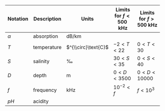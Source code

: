 Notation | Description | Units | Limits for $f < 500 \; \text{kHz}$ | Limits for $f > 500 \; \text{kHz}$
--- | --- | --- | --- | ---
$\alpha$ | absorption | $\text{dB/km}$
$T$  | temperature | $^{\\circ}\text{C}$  | $-2 < T < 22$    | $0 < T < 30$
$S$  | salinity    | $\text{‰}$           | $30 < S < 35$    | $0 < S < 40$
$D$  | depth       | $\text{m}$           | $0 < D < 3500$   | $0 < D < 10000$
$f$  | frequency   | $\text{kHz}$         | $10^{ - 2} <  f$ | $f < {10^3}$
$pH$ | acidity
